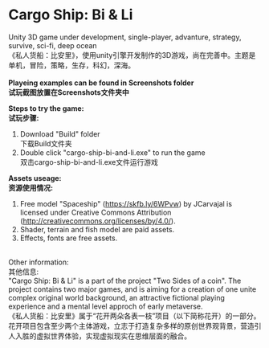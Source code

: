 # Cargo Ship: Bi & Li
 Unity 3D game under development, single-player, advanture, strategy, survive, sci-fi, deep ocean<br />
 《私人货船：比安里》，使用unity引擎开发制作的3D游戏，尚在完善中。主题是单机，冒险，策略，生存，科幻，深海。<br />
<br />
**Playeing examples can be found in Screenshots folder<br />
试玩截图放置在Screenshots文件夹中**<br />

**Steps to try the game:<br />
试玩步骤:**<br />
1. Download "Build" folder<br />
 下载Build文件夹<br />
2. Double click "cargo-ship-bi-and-li.exe" to run the game<br />
 双击cargo-ship-bi-and-li.exe文件运行游戏<br />

**Assets useage:<br />
资源使用情况:**<br />
1. Free model "Spaceship" (https://skfb.ly/6WPvw) by JCarvajal is licensed under Creative Commons Attribution (http://creativecommons.org/licenses/by/4.0/).<br />
2. Shader, terrain and fish model are paid assets.<br />
3. Effects, fonts are free assets.<br />
<br />
Other information:<br />
其他信息:<br />
"Cargo Ship: Bi & Li" is a part of the project "Two Sides of a coin". The project contains two major games, and is aiming for a creation of one unite complex original world background, an attractive fictional playing experience and a mental level approch of early metaverse.<br />
《私人货船：比安里》属于“花开两朵各表一枝”项目（以下简称花开）的一部分。花开项目包含至少两个主体游戏，立志于打造复杂多样的原创世界观背景，营造引人入胜的虚拟世界体验，实现虚拟现实在思维层面的融合。<br />
<br />
<br />
